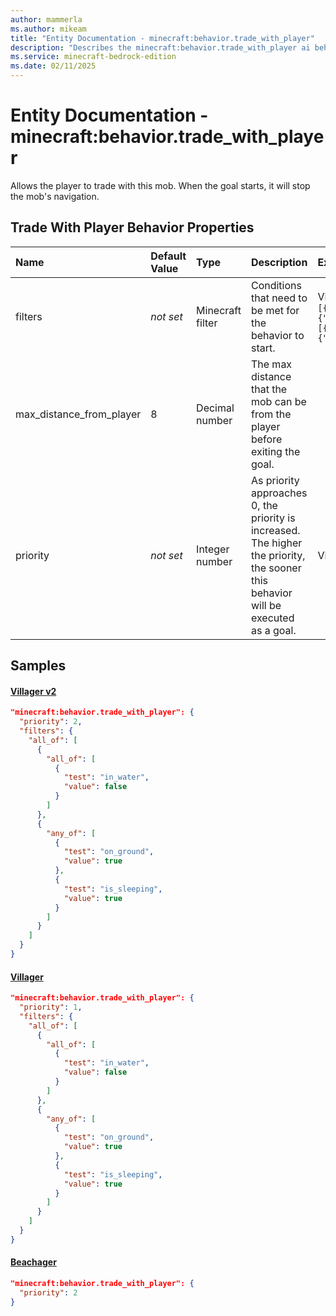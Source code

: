 ```yaml
---
author: mammerla
ms.author: mikeam
title: "Entity Documentation - minecraft:behavior.trade_with_player"
description: "Describes the minecraft:behavior.trade_with_player ai behavior component"
ms.service: minecraft-bedrock-edition
ms.date: 02/11/2025 
---
```


# Entity Documentation - minecraft:behavior.trade_with_player

Allows the player to trade with this mob. When the goal starts, it will stop the mob's navigation.


## Trade With Player Behavior Properties

|Name       |Default Value |Type |Description |Example Values |
|:----------|:-------------|:----|:-----------|:------------- |
| filters | *not set* | Minecraft filter | Conditions that need to be met for the behavior to start. | Villager v2: `{"all_of":[{"all_of":[{"test":"in_water","value":false}]},{"any_of":[{"test":"on_ground","value":true},{"test":"is_sleeping","value":true}]}]}` | 
| max_distance_from_player | 8 | Decimal number | The max distance that the mob can be from the player before exiting the goal. |  | 
| priority | *not set* | Integer number | As priority approaches 0, the priority is increased. The higher the priority, the sooner this behavior will be executed as a goal. | Villager v2: `2`, Villager: `1` | 

## Samples

#### [Villager v2](https://github.com/Mojang/bedrock-samples/tree/preview/behavior_pack/entities/villager_v2.json)


```json
"minecraft:behavior.trade_with_player": {
  "priority": 2,
  "filters": {
    "all_of": [
      {
        "all_of": [
          {
            "test": "in_water",
            "value": false
          }
        ]
      },
      {
        "any_of": [
          {
            "test": "on_ground",
            "value": true
          },
          {
            "test": "is_sleeping",
            "value": true
          }
        ]
      }
    ]
  }
}
```

#### [Villager](https://github.com/Mojang/bedrock-samples/tree/preview/behavior_pack/entities/villager.json)


```json
"minecraft:behavior.trade_with_player": {
  "priority": 1,
  "filters": {
    "all_of": [
      {
        "all_of": [
          {
            "test": "in_water",
            "value": false
          }
        ]
      },
      {
        "any_of": [
          {
            "test": "on_ground",
            "value": true
          },
          {
            "test": "is_sleeping",
            "value": true
          }
        ]
      }
    ]
  }
}
```

#### [Beachager](https://github.com/microsoft/minecraft-samples/tree/main/chill_oasis_blocks_and_features/chill_oasis_assets/behavior_packs/chill_oasis_assets/entities/beachager.behavior.json)


```json
"minecraft:behavior.trade_with_player": {
  "priority": 2
}
```
